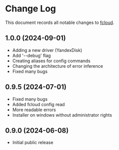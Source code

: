 # Change Log

This document records all notable changes to [fcloud](https://fcloud.readthedocs.io/).

## 1.0.0 (2024-09-01)

- Adding a new driver (YandexDisk)
- Add '--debug' flag
- Creating aliases for config commands
- Changing the architecture of error inference
- Fixed many bugs

## 0.9.5 (2024-07-01)

- Fixed many bugs
- Added fcloud config read
- More readable errors
- Installer on windows without administrator rights

## 0.9.0 (2024-06-08)

- Initial public release
